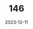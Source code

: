 ---
title: "146"
date: 2023-12-11
type: portfolio
image: "images/projects/11122023/impresa04.jpeg"
category: ["CATEGORIA"]
project_images: ["images/projects/11122023/impresa04.jpeg","images/projects/11122023/impresa05.jpeg","images/projects/11122023/impresa06.jpeg"]
---